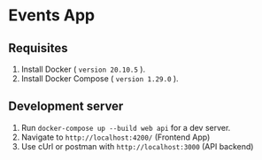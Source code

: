 # Events App


## Requisites

1. Install Docker ( `version 20.10.5` ).
2. Install Docker Compose ( `version 1.29.0` ).

## Development server

1. Run `docker-compose up --build web api` for a dev server.
2. Navigate to `http://localhost:4200/` (Frontend App)
3. Use cUrl or postman with `http://localhost:3000` (API backend) 
